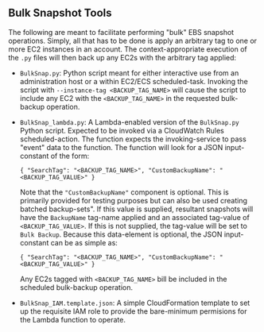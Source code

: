 ## Bulk Snapshot Tools

The following are meant to facilitate performing "bulk" EBS snapshot operations. Simply, all that has to be done is apply an arbitrary tag to one or more EC2 instances in an account. The context-appropriate execution of the `.py` files will then back up any EC2s with the arbitrary tag applied:

* `BulkSnap.py`: Python script meant for either interactive use from an administration host or a within EC2/ECS scheduled-task. Invoking the script with `--instance-tag <BACKUP_TAG_NAME>` will cause the script to include any EC2 with the `<BACKUP_TAG_NAME>` in the requested bulk-backup operation.
* `BulkSnap_lambda.py`: A Lambda-enabled version of the `BulkSnap.py` Python script. Expected to be invoked via a CloudWatch Rules scheduled-action. The function expects the invoking-service to pass "event" data to the function. The function will look for a JSON input-constant of the form:

    ~~~
    { "SearchTag": "<BACKUP_TAG_NAME>", "CustomBackupName": "<BACKUP_TAG_VALUE>" }
    ~~~

    Note that the `"CustomBackupName"` component is optional. This is primarily provided for testing purposes but can also be used creating batched backup-sets". If this value is supplied, resultant snapshots will have the `BackupName` tag-name applied and an associated tag-value of `<BACKUP_TAG_VALUE>`. If this is not supplied, the tag-value will be set to `Bulk Backup`. Because this data-element is optional, the JSON input-constant can be as simple as:

    ~~~
    { "SearchTag": "<BACKUP_TAG_NAME>", "CustomBackupName": "<BACKUP_TAG_VALUE>" }
    ~~~

    Any EC2s tagged with `<BACKUP_TAG_NAME>` bill be included in the scheduled bulk-backup operation.
* `BulkSnap_IAM.template.json`: A simple CloudFormation template to set up the requisite IAM role to provide the bare-minimum permisions for the Lambda function to operate.

